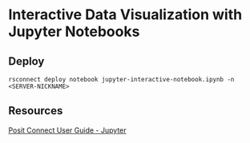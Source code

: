 # Interactive Data Visualization with Jupyter Notebooks

## Deploy

```
rsconnect deploy notebook jupyter-interactive-notebook.ipynb -n <SERVER-NICKNAME>
```

## Resources 

[Posit Connect User Guide - Jupyter](https://docs.posit.co/connect/user/jupyter-notebook/)